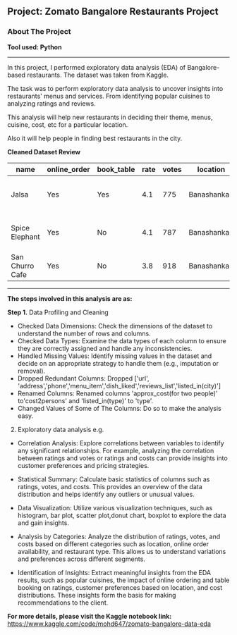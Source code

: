 ## Project: Zomato Bangalore Restaurants Project
### About The Project
**Tool used: Python**

---
In this project, I performed exploratory data analysis (EDA) of Bangalore-based restaurants.
The dataset was taken from Kaggle. 

The task was to perform exploratory data analysis to uncover insights into restaurants' menus and services. From identifying popular cuisines to analyzing ratings and reviews.

This analysis will help new restaurants in deciding their theme, menus, cuisine, cost, etc for a particular location.

Also it will help people in finding best restaurants in the city.


**Cleaned Dataset Review**

| name              | online_order | book_table | rate | votes | location      | rest_type       | cuisines                            | cost2persons | type   |
|-------------------|--------------|------------|------|-------|---------------|-----------------|-------------------------------------|--------------|--------|
| Jalsa             | Yes          | Yes        | 4.1  | 775   | Banashankari  | Casual Dining   | North Indian, Mughlai, Chinese       | 800.0        | Buffet |
| Spice Elephant    | Yes          | No         | 4.1  | 787   | Banashankari  | Casual Dining   | Chinese, North Indian, Thai          | 800.0        | Buffet |
| San Churro Cafe   | Yes          | No         | 3.8  | 918   | Banashankari  | others          | Cafe, Mexican, Italian               | 800.0        | Buffet |



---
**The steps involved in this analysis are as:**

**Step 1.** Data Profiling and Cleaning
- Checked Data Dimensions: Check the dimensions of the dataset to understand the number of rows and columns.
- Checked Data Types: Examine the data types of each column to ensure they are correctly assigned and handle any inconsistencies.
- Handled Missing Values: Identify missing values in the dataset and decide on an appropriate strategy to handle them (e.g., imputation or removal).
- Dropped Redundant Columns: Dropped ['url', 'address','phone','menu_item','dish_liked','reviews_list','listed_in(city)']
- Renamed Columns: Renamed columns 'approx_cost(for two people)' to'cost2persons' and 'listed_in(type)' to 'type'.
- Changed Values of Some of The Columns: Do so to make the analysis easy.

 
2. Exploratory data analysis e.g.

- Correlation Analysis: Explore correlations between variables to identify any significant relationships. For example, analyzing the correlation between ratings and votes or ratings and costs can provide insights into customer preferences and pricing strategies.
  
- Statistical Summary: Calculate basic statistics of columns such as ratings, votes, and costs. This provides an overview of the data distribution and helps identify any outliers or unusual values.

- Data Visualization: Utilize various visualization techniques, such as histogram, bar plot, scatter plot,donut chart, boxplot to explore the data and gain insights.
  
- Analysis by Categories: Analyze the distribution of ratings, votes, and costs based on different categories such as location, online order availability, and restaurant type. This allows us to understand variations and preferences across different segments.

- Identification of Insights: Extract meaningful insights from the EDA results, such as popular cuisines, the impact of online ordering and table booking on ratings, customer preferences based on location, and cost distributions. These insights form the basis for making recommendations to the client.



**For more details, please visit the Kaggle notebook link:** https://www.kaggle.com/code/mohd647/zomato-bangalore-data-eda
